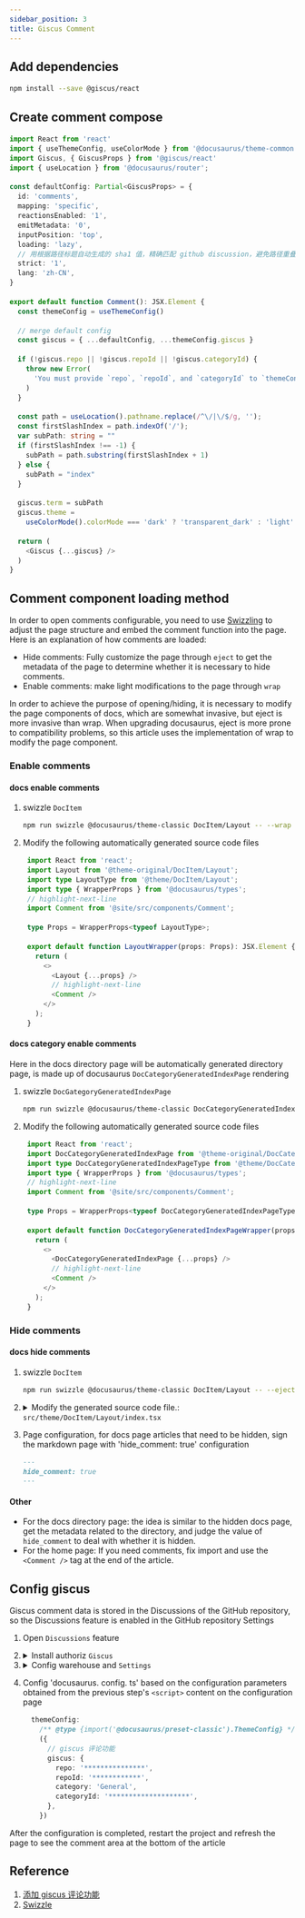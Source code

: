 ```yaml
---
sidebar_position: 3
title: Giscus Comment
---
```


## Add dependencies

```bash npm2yarn
npm install --save @giscus/react
```

## Create comment compose

```ts title="src/components/Comment.tsx"
import React from 'react'
import { useThemeConfig, useColorMode } from '@docusaurus/theme-common'
import Giscus, { GiscusProps } from '@giscus/react'
import { useLocation } from '@docusaurus/router';

const defaultConfig: Partial<GiscusProps> = {
  id: 'comments',
  mapping: 'specific',
  reactionsEnabled: '1',
  emitMetadata: '0',
  inputPosition: 'top',
  loading: 'lazy',
  // 用根据路径标题自动生成的 sha1 值，精确匹配 github discussion，避免路径重叠（比如父和子路径）时评论加载串了
  strict: '1',
  lang: 'zh-CN',
}

export default function Comment(): JSX.Element {
  const themeConfig = useThemeConfig()

  // merge default config
  const giscus = { ...defaultConfig, ...themeConfig.giscus }

  if (!giscus.repo || !giscus.repoId || !giscus.categoryId) {
    throw new Error(
      'You must provide `repo`, `repoId`, and `categoryId` to `themeConfig.giscus`.',
    )
  }

  const path = useLocation().pathname.replace(/^\/|\/$/g, '');
  const firstSlashIndex = path.indexOf('/');
  var subPath: string = ""
  if (firstSlashIndex !== -1) {
    subPath = path.substring(firstSlashIndex + 1)
  } else {
    subPath = "index"
  }

  giscus.term = subPath
  giscus.theme =
    useColorMode().colorMode === 'dark' ? 'transparent_dark' : 'light'

  return (
    <Giscus {...giscus} />
  )
}
```

## Comment component loading method

In order to open comments configurable, you need to use [Swizzling](https://docusaurus.io/docs/swizzling) to adjust the page structure and embed the comment function into the page. Here is an explanation of how comments are loaded:

- Hide comments: Fully customize the page through `eject` to get the metadata of the page to determine whether it is necessary to hide comments.
- Enable comments: make light modifications to the page through `wrap`

In order to achieve the purpose of opening/hiding, it is necessary to modify the page components of docs, which are somewhat invasive, but eject is more invasive than wrap. When upgrading docusaurus, eject is more prone to compatibility problems, so this article uses the implementation of wrap to modify the page component.

### Enable comments

#### docs enable comments

1. swizzle `DocItem`

   ```bash npm2yarn
   npm run swizzle @docusaurus/theme-classic DocItem/Layout -- --wrap --typescript
   ```

2. Modify the following automatically generated source code files

   ```ts title="src/theme/DocItem/Layout/index.tsx"
    import React from 'react';
    import Layout from '@theme-original/DocItem/Layout';
    import type LayoutType from '@theme/DocItem/Layout';
    import type { WrapperProps } from '@docusaurus/types';
    // highlight-next-line
    import Comment from '@site/src/components/Comment';

    type Props = WrapperProps<typeof LayoutType>;

    export default function LayoutWrapper(props: Props): JSX.Element {
      return (
        <>
          <Layout {...props} />
          // highlight-next-line
          <Comment />
        </>
      );
    }
   ```

#### docs category enable comments

Here in the docs directory page will be automatically generated directory page, is made up of docusaurus ` DocCategoryGeneratedIndexPage ` rendering

1. swizzle `DocGategoryGeneratedIndexPage`

   ```bash npm2yarn
   npm run swizzle @docusaurus/theme-classic DocCategoryGeneratedIndexPage -- --wrap --typescript
   ```

2. Modify the following automatically generated source code files

   ```ts title="src/theme/DocCategoryGeneratedIndexPage/index.tsx"
    import React from 'react';
    import DocCategoryGeneratedIndexPage from '@theme-original/DocCategoryGeneratedIndexPage';
    import type DocCategoryGeneratedIndexPageType from '@theme/DocCategoryGeneratedIndexPage';
    import type { WrapperProps } from '@docusaurus/types';
    // highlight-next-line
    import Comment from '@site/src/components/Comment';

    type Props = WrapperProps<typeof DocCategoryGeneratedIndexPageType>;

    export default function DocCategoryGeneratedIndexPageWrapper(props: Props): JSX.Element {
      return (
        <>
          <DocCategoryGeneratedIndexPage {...props} />
          // highlight-next-line
          <Comment />
        </>
      );
    }
   ```

### Hide comments

#### docs hide comments

1. swizzle `DocItem`

   ```bash npm2yarn
   npm run swizzle @docusaurus/theme-classic DocItem/Layout -- --eject --typescript
   ```

2. <details>
    <summary>Modify the generated source code file.: <code>src/theme/DocItem/Layout/index.tsx</code></summary>

    ```ts title="src/theme/DocItem/Layout/index.tsx"
      import React from 'react';
      import clsx from 'clsx';
      import { useWindowSize } from '@docusaurus/theme-common';
      import { useDoc } from '@docusaurus/theme-common/internal';
      import DocItemPaginator from '@theme/DocItem/Paginator';
      import DocVersionBanner from '@theme/DocVersionBanner';
      import DocVersionBadge from '@theme/DocVersionBadge';
      import DocItemFooter from '@theme/DocItem/Footer';
      import DocItemTOCMobile from '@theme/DocItem/TOC/Mobile';
      import DocItemTOCDesktop from '@theme/DocItem/TOC/Desktop';
      import DocItemContent from '@theme/DocItem/Content';
      import DocBreadcrumbs from '@theme/DocBreadcrumbs';
      import Unlisted from '@theme/Unlisted';
      import type { Props } from '@theme/DocItem/Layout';

      import styles from './styles.module.css';
      // highlight-next-line
      import Comment from '../../../components/Comment';

      /**
      * Decide if the toc should be rendered, on mobile or desktop viewports
      */
      function useDocTOC() {
        const { frontMatter, toc } = useDoc();
        const windowSize = useWindowSize();

        const hidden = frontMatter.hide_table_of_contents;
        const canRender = !hidden && toc.length > 0;

        const mobile = canRender ? <DocItemTOCMobile /> : undefined;

        const desktop =
          canRender && (windowSize === 'desktop' || windowSize === 'ssr') ? (
            <DocItemTOCDesktop />
          ) : undefined;

        return {
          hidden,
          mobile,
          desktop,
        };
      }

      export default function DocItemLayout({ children }: Props): JSX.Element {
        const docTOC = useDocTOC();
        // highlight-start
        const { frontMatter } = useDoc();
        const { hide_comment: hideComment } = frontMatter;
        // highlight-end
        const {
          metadata: { unlisted },
        } = useDoc();
        return (
          <div className="row">
            <div className={clsx('col', !docTOC.hidden && styles.docItemCol)}>
              {unlisted && <Unlisted />}
              <DocVersionBanner />
              <div className={styles.docItemContainer}>
                <article>
                  <DocBreadcrumbs />
                  <DocVersionBadge />
                  {docTOC.mobile}
                  <DocItemContent>{children}</DocItemContent>
                  <DocItemFooter />
                </article>
                <DocItemPaginator />
              </div>
              // highlight-next-line
              {!hideComment && <Comment />}
            </div>
            {docTOC.desktop && <div className="col col--3">{docTOC.desktop}</div>}
          </div>
        );
      }
    ```

    </details>

3. Page configuration, for docs page articles that need to be hidden, sign the markdown page with 'hide_comment: true' configuration

   ```md title="intro.md"
   ---
   hide_comment: true
   ---
   ```

#### Other

- For the docs directory page: the idea is similar to the hidden docs page, get the metadata related to the directory, and judge the value of `hide_comment` to deal with whether it is hidden.
- For the home page: If you need comments, fix import and use the `<Comment />` tag at the end of the article.

## Config giscus

Giscus comment data is stored in the Discussions of the GitHub repository, so the Discussions feature is enabled in the GitHub repository Settings

1. Open `Discussions` feature
2. <details>
    <summary>Install authoriz <code>Giscus</code></summary>
   - Open site：https://github.com/apps/giscus
   - Based on my own needs, I only authorize designated warehouses here

   ![giscus-install](giscus-install.png)
    </details>

3. <details>
    <summary>Config warehouse and <code>Settings</code></summary>

    ![giscus-conf](giscus-conf.png)

    </details>

4. Config 'docusaurus. config. ts' based on the configuration parameters obtained from the previous step's `<script>` content on the configuration page

    ```ts title="docusaurus.config.ts"
      themeConfig:
        /** @type {import('@docusaurus/preset-classic').ThemeConfig} */
        ({
          // giscus 评论功能
          giscus: {
            repo: '***************',
            repoId: '************',
            category: 'General',
            categoryId: '********************',
          },
        })
    ```

After the configuration is completed, restart the project and refresh the page to see the comment area at the bottom of the article

## Reference

1. [添加 giscus 评论功能](https://imroc.cc/note/docusaurus/giscus)
2. [Swizzle](https://docusaurus.io/zh-CN/docs/swizzling#wrapping)
